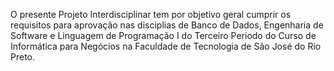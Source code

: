 O presente Projeto Interdisciplinar tem por objetivo geral cumprir os requisitos para aprovação nas disciplias de Banco de Dados, Engenharia de Software e Linguagem de Programação I do Terceiro Periodo do Curso de Informática para Negócios na Faculdade de Tecnologia de São José do Rio Preto.
